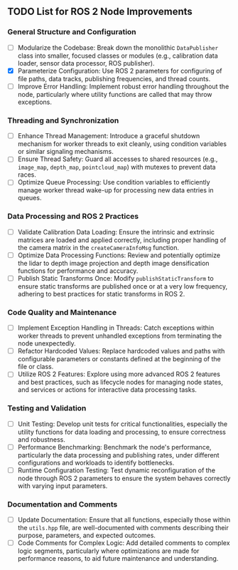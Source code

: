 ## TODO List for ROS 2 Node Improvements

### General Structure and Configuration
- [ ] Modularize the Codebase: Break down the monolithic `DataPublisher` class into smaller, focused classes or modules (e.g., calibration data loader, sensor data processor, ROS publisher).
- [x] Parameterize Configuration: Use ROS 2 parameters for configuring of file paths, data tracks, publishing frequencies, and thread counts.
- [ ] Improve Error Handling: Implement robust error handling throughout the node, particularly where utility functions are called that may throw exceptions.

### Threading and Synchronization
- [ ] Enhance Thread Management: Introduce a graceful shutdown mechanism for worker threads to exit cleanly, using condition variables or similar signaling mechanisms.
- [ ] Ensure Thread Safety: Guard all accesses to shared resources (e.g., `image_map`, `depth_map`, `pointcloud_map`) with mutexes to prevent data races.
- [ ] Optimize Queue Processing: Use condition variables to efficiently manage worker thread wake-up for processing new data entries in queues.

### Data Processing and ROS 2 Practices
- [ ] Validate Calibration Data Loading: Ensure the intrinsic and extrinsic matrices are loaded and applied correctly, including proper handling of the camera matrix in the `createCameraInfoMsg` function.
- [ ] Optimize Data Processing Functions: Review and potentially optimize the lidar to depth image projection and depth image densification functions for performance and accuracy.
- [ ] Publish Static Transforms Once: Modify `publishStaticTransform` to ensure static transforms are published once or at a very low frequency, adhering to best practices for static transforms in ROS 2.

### Code Quality and Maintenance
- [ ] Implement Exception Handling in Threads: Catch exceptions within worker threads to prevent unhandled exceptions from terminating the node unexpectedly.
- [ ] Refactor Hardcoded Values: Replace hardcoded values and paths with configurable parameters or constants defined at the beginning of the file or class.
- [ ] Utilize ROS 2 Features: Explore using more advanced ROS 2 features and best practices, such as lifecycle nodes for managing node states, and services or actions for interactive data processing tasks.

### Testing and Validation
- [ ] Unit Testing: Develop unit tests for critical functionalities, especially the utility functions for data loading and processing, to ensure correctness and robustness.
- [ ] Performance Benchmarking: Benchmark the node's performance, particularly the data processing and publishing rates, under different configurations and workloads to identify bottlenecks.
- [ ] Runtime Configuration Testing: Test dynamic reconfiguration of the node through ROS 2 parameters to ensure the system behaves correctly with varying input parameters.

### Documentation and Comments
- [ ] Update Documentation: Ensure that all functions, especially those within the `utils.hpp` file, are well-documented with comments describing their purpose, parameters, and expected outcomes.
- [ ] Code Comments for Complex Logic: Add detailed comments to complex logic segments, particularly where optimizations are made for performance reasons, to aid future maintenance and understanding.
